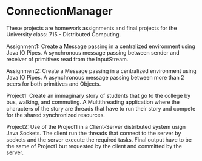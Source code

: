 # ConnectionManager

These projects are homework assignments and final projects for the University class: 715 - Distributed Computing.

Assignment1: Create a Message passing in a centralized environment using Java IO Pipes. A synchronous message passing between sender and receiver of primitives read from the InputStream.

Assignment2: Create a Message passing in a centralized environment using Java IO Pipes. A asynchronous message passing between more than 2 peers for both primitives and Objects.

Project1: Create an immaginary story of students that go to the college by bus, walking, and commuting. A Multithreading application where the characters of the story are threads that have to run their story and compete for the shared synchronized resources.

Project2: Use of the Project1 in a Client-Server distributed system usign Java Sockets. The client run the threads that connect to the server by sockets and the server execute the required tasks. Final output have to be the same of Project1 but requested by the client and committed by the server.
